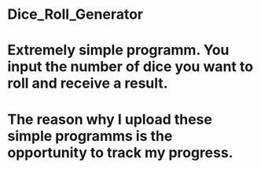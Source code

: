 # Dice_Roll_Generator
# Extremely simple programm. You input the number of dice you want to roll and receive a result.
# The reason why I upload these simple programms is the opportunity to track my progress. 
